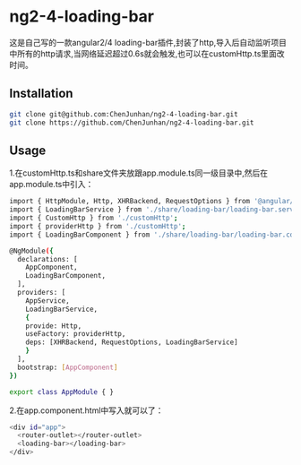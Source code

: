 # ng2-4-loading-bar
这是自己写的一款angular2/4 loading-bar插件,封装了http,导入后自动监听项目中所有的http请求,当网络延迟超过0.6s就会触发,也可以在customHttp.ts里面改时间。

## Installation

```sh
git clone git@github.com:ChenJunhan/ng2-4-loading-bar.git
git clone https://github.com/ChenJunhan/ng2-4-loading-bar.git
```

## Usage
1.在customHttp.ts和share文件夹放跟app.module.ts同一级目录中,然后在app.module.ts中引入：
```sh
import { HttpModule, Http, XHRBackend, RequestOptions } from '@angular/http';
import { LoadingBarService } from './share/loading-bar/loading-bar.service';
import { CustomHttp } from './customHttp';
import { providerHttp } from './customHttp';
import { LoadingBarComponent } from './share/loading-bar/loading-bar.component';

@NgModule({
  declarations: [
    AppComponent,
    LoadingBarComponent,
  ],
  providers: [
    AppService,
    LoadingBarService,
    {
    provide: Http,
    useFactory: providerHttp,
    deps: [XHRBackend, RequestOptions, LoadingBarService]
    }
  ],
  bootstrap: [AppComponent]
})

export class AppModule { }
```

2.在app.component.html中写入就可以了：
```sh
<div id="app">
  <router-outlet></router-outlet>
  <loading-bar></loading-bar>
</div>
```


